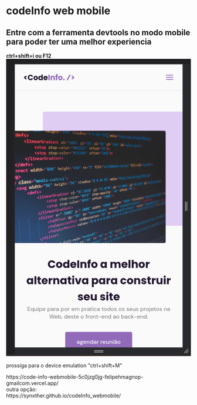 # codeInfo web mobile
<h2>Entre com a ferramenta devtools no modo mobile para poder ter uma melhor experiencia</h2>
 <strong>ctrl+shift+i ou F12</strong>
 <img src="./readimages/1.png">
 <p>prossiga para o device emulation "ctrl+shift+M"</p>

<div>
    <span target="_blank">
        https://code-info-webmobile-5c0jzg0jg-felipehmagnop-gmailcom.vercel.app/
    </span>
    <br>
    <span>outra opção:</span>
    <br>
    <span>
        https://synxther.github.io/codeInfo_webmobile/
    </span>
</div>

